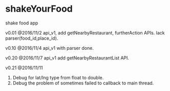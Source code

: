 # shakeYourFood
shake food app

v0.01 @2016/11/2
api_v1, add getNearbyRestaurant, furtherAction APIs.
lack parser(food_id,place_id).

v0.10 @2016/11/4
api_v1 with parser done.

v0.20 @2016/11/7
api_v1 add getNearbyRestaurantList API.

v0.21 @2016/11/11
1. Debug for lat/lng type from float to double.
2. Debug the problem of sometimes failed to callback to main thread. 
